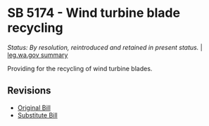 # SB 5174 - Wind turbine blade recycling
*Status: By resolution, reintroduced and retained in present status.* | [leg.wa.gov summary](https://app.leg.wa.gov/billsummary?BillNumber=5174&Year=2021)

Providing for the recycling of wind turbine blades.

## Revisions
* [Original Bill](1/)
* [Substitute Bill](S/)